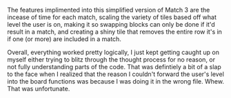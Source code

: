 The features implimented into this simplified version of Match 3 are the incease of time for each match, scaling the variety of tiles
based off what level the user is on, making it so swapping blocks can only be done if it'd result in a match, and creating a shiny tile
that removes the entire row it's in if one (or more) are included in a match.

Overall, everything worked pretty logically, I just kept getting caught up on myself either trying to blitz through the thought process
for no reason, or not fully understanding parts of the code. That was defintiely a bit of a slap to the face when I realized that the
reason I couldn't forward the user's level into the board functions was because I was doing it in the wrong file. Whew. That was
unfortunate.

